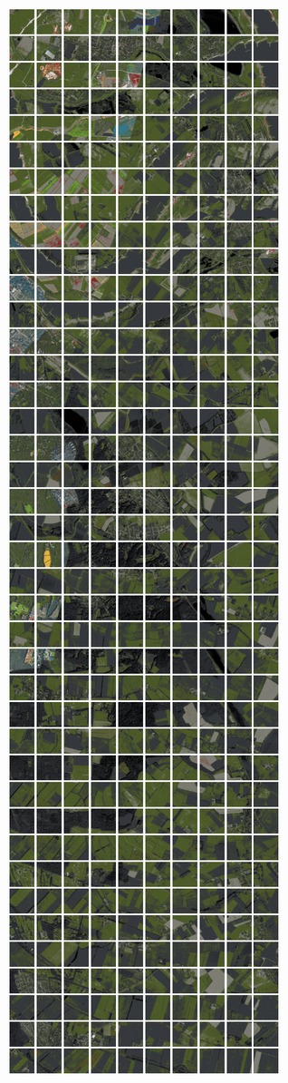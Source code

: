 <html>
<div>
<img src="https://github.com/HakkaTjakka/NL_TILE_MAP/blob/main/18/629/-1037/r.6290.-10370.png" height="44" width="44">
<img src="https://github.com/HakkaTjakka/NL_TILE_MAP/blob/main/18/629/-1037/r.6291.-10370.png" height="44" width="44">
<img src="https://github.com/HakkaTjakka/NL_TILE_MAP/blob/main/18/629/-1037/r.6292.-10370.png" height="44" width="44">
<img src="https://github.com/HakkaTjakka/NL_TILE_MAP/blob/main/18/629/-1037/r.6293.-10370.png" height="44" width="44">
<img src="https://github.com/HakkaTjakka/NL_TILE_MAP/blob/main/18/629/-1037/r.6294.-10370.png" height="44" width="44">
<img src="https://github.com/HakkaTjakka/NL_TILE_MAP/blob/main/18/629/-1037/r.6295.-10370.png" height="44" width="44">
<img src="https://github.com/HakkaTjakka/NL_TILE_MAP/blob/main/18/629/-1037/r.6296.-10370.png" height="44" width="44">
<img src="https://github.com/HakkaTjakka/NL_TILE_MAP/blob/main/18/629/-1037/r.6297.-10370.png" height="44" width="44">
<img src="https://github.com/HakkaTjakka/NL_TILE_MAP/blob/main/18/629/-1037/r.6298.-10370.png" height="44" width="44">
<img src="https://github.com/HakkaTjakka/NL_TILE_MAP/blob/main/18/629/-1037/r.6299.-10370.png" height="44" width="44">
<img src="https://github.com/HakkaTjakka/NL_TILE_MAP/blob/main/18/630/-1037/r.6300.-10370.png" height="44" width="44">
<img src="https://github.com/HakkaTjakka/NL_TILE_MAP/blob/main/18/630/-1037/r.6301.-10370.png" height="44" width="44">
<img src="https://github.com/HakkaTjakka/NL_TILE_MAP/blob/main/18/630/-1037/r.6302.-10370.png" height="44" width="44">
<img src="https://github.com/HakkaTjakka/NL_TILE_MAP/blob/main/18/630/-1037/r.6303.-10370.png" height="44" width="44">
<img src="https://github.com/HakkaTjakka/NL_TILE_MAP/blob/main/18/630/-1037/r.6304.-10370.png" height="44" width="44">
<img src="https://github.com/HakkaTjakka/NL_TILE_MAP/blob/main/18/630/-1037/r.6305.-10370.png" height="44" width="44">
<img src="https://github.com/HakkaTjakka/NL_TILE_MAP/blob/main/18/630/-1037/r.6306.-10370.png" height="44" width="44">
<img src="https://github.com/HakkaTjakka/NL_TILE_MAP/blob/main/18/630/-1037/r.6307.-10370.png" height="44" width="44">
<img src="https://github.com/HakkaTjakka/NL_TILE_MAP/blob/main/18/630/-1037/r.6308.-10370.png" height="44" width="44">
<img src="https://github.com/HakkaTjakka/NL_TILE_MAP/blob/main/18/630/-1037/r.6309.-10370.png" height="44" width="44">
<br>
<img src="https://github.com/HakkaTjakka/NL_TILE_MAP/blob/main/18/629/-1037/r.6290.-10369.png" height="44" width="44">
<img src="https://github.com/HakkaTjakka/NL_TILE_MAP/blob/main/18/629/-1037/r.6291.-10369.png" height="44" width="44">
<img src="https://github.com/HakkaTjakka/NL_TILE_MAP/blob/main/18/629/-1037/r.6292.-10369.png" height="44" width="44">
<img src="https://github.com/HakkaTjakka/NL_TILE_MAP/blob/main/18/629/-1037/r.6293.-10369.png" height="44" width="44">
<img src="https://github.com/HakkaTjakka/NL_TILE_MAP/blob/main/18/629/-1037/r.6294.-10369.png" height="44" width="44">
<img src="https://github.com/HakkaTjakka/NL_TILE_MAP/blob/main/18/629/-1037/r.6295.-10369.png" height="44" width="44">
<img src="https://github.com/HakkaTjakka/NL_TILE_MAP/blob/main/18/629/-1037/r.6296.-10369.png" height="44" width="44">
<img src="https://github.com/HakkaTjakka/NL_TILE_MAP/blob/main/18/629/-1037/r.6297.-10369.png" height="44" width="44">
<img src="https://github.com/HakkaTjakka/NL_TILE_MAP/blob/main/18/629/-1037/r.6298.-10369.png" height="44" width="44">
<img src="https://github.com/HakkaTjakka/NL_TILE_MAP/blob/main/18/629/-1037/r.6299.-10369.png" height="44" width="44">
<img src="https://github.com/HakkaTjakka/NL_TILE_MAP/blob/main/18/630/-1037/r.6300.-10369.png" height="44" width="44">
<img src="https://github.com/HakkaTjakka/NL_TILE_MAP/blob/main/18/630/-1037/r.6301.-10369.png" height="44" width="44">
<img src="https://github.com/HakkaTjakka/NL_TILE_MAP/blob/main/18/630/-1037/r.6302.-10369.png" height="44" width="44">
<img src="https://github.com/HakkaTjakka/NL_TILE_MAP/blob/main/18/630/-1037/r.6303.-10369.png" height="44" width="44">
<img src="https://github.com/HakkaTjakka/NL_TILE_MAP/blob/main/18/630/-1037/r.6304.-10369.png" height="44" width="44">
<img src="https://github.com/HakkaTjakka/NL_TILE_MAP/blob/main/18/630/-1037/r.6305.-10369.png" height="44" width="44">
<img src="https://github.com/HakkaTjakka/NL_TILE_MAP/blob/main/18/630/-1037/r.6306.-10369.png" height="44" width="44">
<img src="https://github.com/HakkaTjakka/NL_TILE_MAP/blob/main/18/630/-1037/r.6307.-10369.png" height="44" width="44">
<img src="https://github.com/HakkaTjakka/NL_TILE_MAP/blob/main/18/630/-1037/r.6308.-10369.png" height="44" width="44">
<img src="https://github.com/HakkaTjakka/NL_TILE_MAP/blob/main/18/630/-1037/r.6309.-10369.png" height="44" width="44">
<br>
<img src="https://github.com/HakkaTjakka/NL_TILE_MAP/blob/main/18/629/-1037/r.6290.-10368.png" height="44" width="44">
<img src="https://github.com/HakkaTjakka/NL_TILE_MAP/blob/main/18/629/-1037/r.6291.-10368.png" height="44" width="44">
<img src="https://github.com/HakkaTjakka/NL_TILE_MAP/blob/main/18/629/-1037/r.6292.-10368.png" height="44" width="44">
<img src="https://github.com/HakkaTjakka/NL_TILE_MAP/blob/main/18/629/-1037/r.6293.-10368.png" height="44" width="44">
<img src="https://github.com/HakkaTjakka/NL_TILE_MAP/blob/main/18/629/-1037/r.6294.-10368.png" height="44" width="44">
<img src="https://github.com/HakkaTjakka/NL_TILE_MAP/blob/main/18/629/-1037/r.6295.-10368.png" height="44" width="44">
<img src="https://github.com/HakkaTjakka/NL_TILE_MAP/blob/main/18/629/-1037/r.6296.-10368.png" height="44" width="44">
<img src="https://github.com/HakkaTjakka/NL_TILE_MAP/blob/main/18/629/-1037/r.6297.-10368.png" height="44" width="44">
<img src="https://github.com/HakkaTjakka/NL_TILE_MAP/blob/main/18/629/-1037/r.6298.-10368.png" height="44" width="44">
<img src="https://github.com/HakkaTjakka/NL_TILE_MAP/blob/main/18/629/-1037/r.6299.-10368.png" height="44" width="44">
<img src="https://github.com/HakkaTjakka/NL_TILE_MAP/blob/main/18/630/-1037/r.6300.-10368.png" height="44" width="44">
<img src="https://github.com/HakkaTjakka/NL_TILE_MAP/blob/main/18/630/-1037/r.6301.-10368.png" height="44" width="44">
<img src="https://github.com/HakkaTjakka/NL_TILE_MAP/blob/main/18/630/-1037/r.6302.-10368.png" height="44" width="44">
<img src="https://github.com/HakkaTjakka/NL_TILE_MAP/blob/main/18/630/-1037/r.6303.-10368.png" height="44" width="44">
<img src="https://github.com/HakkaTjakka/NL_TILE_MAP/blob/main/18/630/-1037/r.6304.-10368.png" height="44" width="44">
<img src="https://github.com/HakkaTjakka/NL_TILE_MAP/blob/main/18/630/-1037/r.6305.-10368.png" height="44" width="44">
<img src="https://github.com/HakkaTjakka/NL_TILE_MAP/blob/main/18/630/-1037/r.6306.-10368.png" height="44" width="44">
<img src="https://github.com/HakkaTjakka/NL_TILE_MAP/blob/main/18/630/-1037/r.6307.-10368.png" height="44" width="44">
<img src="https://github.com/HakkaTjakka/NL_TILE_MAP/blob/main/18/630/-1037/r.6308.-10368.png" height="44" width="44">
<img src="https://github.com/HakkaTjakka/NL_TILE_MAP/blob/main/18/630/-1037/r.6309.-10368.png" height="44" width="44">
<br>
<img src="https://github.com/HakkaTjakka/NL_TILE_MAP/blob/main/18/629/-1037/r.6290.-10367.png" height="44" width="44">
<img src="https://github.com/HakkaTjakka/NL_TILE_MAP/blob/main/18/629/-1037/r.6291.-10367.png" height="44" width="44">
<img src="https://github.com/HakkaTjakka/NL_TILE_MAP/blob/main/18/629/-1037/r.6292.-10367.png" height="44" width="44">
<img src="https://github.com/HakkaTjakka/NL_TILE_MAP/blob/main/18/629/-1037/r.6293.-10367.png" height="44" width="44">
<img src="https://github.com/HakkaTjakka/NL_TILE_MAP/blob/main/18/629/-1037/r.6294.-10367.png" height="44" width="44">
<img src="https://github.com/HakkaTjakka/NL_TILE_MAP/blob/main/18/629/-1037/r.6295.-10367.png" height="44" width="44">
<img src="https://github.com/HakkaTjakka/NL_TILE_MAP/blob/main/18/629/-1037/r.6296.-10367.png" height="44" width="44">
<img src="https://github.com/HakkaTjakka/NL_TILE_MAP/blob/main/18/629/-1037/r.6297.-10367.png" height="44" width="44">
<img src="https://github.com/HakkaTjakka/NL_TILE_MAP/blob/main/18/629/-1037/r.6298.-10367.png" height="44" width="44">
<img src="https://github.com/HakkaTjakka/NL_TILE_MAP/blob/main/18/629/-1037/r.6299.-10367.png" height="44" width="44">
<img src="https://github.com/HakkaTjakka/NL_TILE_MAP/blob/main/18/630/-1037/r.6300.-10367.png" height="44" width="44">
<img src="https://github.com/HakkaTjakka/NL_TILE_MAP/blob/main/18/630/-1037/r.6301.-10367.png" height="44" width="44">
<img src="https://github.com/HakkaTjakka/NL_TILE_MAP/blob/main/18/630/-1037/r.6302.-10367.png" height="44" width="44">
<img src="https://github.com/HakkaTjakka/NL_TILE_MAP/blob/main/18/630/-1037/r.6303.-10367.png" height="44" width="44">
<img src="https://github.com/HakkaTjakka/NL_TILE_MAP/blob/main/18/630/-1037/r.6304.-10367.png" height="44" width="44">
<img src="https://github.com/HakkaTjakka/NL_TILE_MAP/blob/main/18/630/-1037/r.6305.-10367.png" height="44" width="44">
<img src="https://github.com/HakkaTjakka/NL_TILE_MAP/blob/main/18/630/-1037/r.6306.-10367.png" height="44" width="44">
<img src="https://github.com/HakkaTjakka/NL_TILE_MAP/blob/main/18/630/-1037/r.6307.-10367.png" height="44" width="44">
<img src="https://github.com/HakkaTjakka/NL_TILE_MAP/blob/main/18/630/-1037/r.6308.-10367.png" height="44" width="44">
<img src="https://github.com/HakkaTjakka/NL_TILE_MAP/blob/main/18/630/-1037/r.6309.-10367.png" height="44" width="44">
<br>
<img src="https://github.com/HakkaTjakka/NL_TILE_MAP/blob/main/18/629/-1037/r.6290.-10366.png" height="44" width="44">
<img src="https://github.com/HakkaTjakka/NL_TILE_MAP/blob/main/18/629/-1037/r.6291.-10366.png" height="44" width="44">
<img src="https://github.com/HakkaTjakka/NL_TILE_MAP/blob/main/18/629/-1037/r.6292.-10366.png" height="44" width="44">
<img src="https://github.com/HakkaTjakka/NL_TILE_MAP/blob/main/18/629/-1037/r.6293.-10366.png" height="44" width="44">
<img src="https://github.com/HakkaTjakka/NL_TILE_MAP/blob/main/18/629/-1037/r.6294.-10366.png" height="44" width="44">
<img src="https://github.com/HakkaTjakka/NL_TILE_MAP/blob/main/18/629/-1037/r.6295.-10366.png" height="44" width="44">
<img src="https://github.com/HakkaTjakka/NL_TILE_MAP/blob/main/18/629/-1037/r.6296.-10366.png" height="44" width="44">
<img src="https://github.com/HakkaTjakka/NL_TILE_MAP/blob/main/18/629/-1037/r.6297.-10366.png" height="44" width="44">
<img src="https://github.com/HakkaTjakka/NL_TILE_MAP/blob/main/18/629/-1037/r.6298.-10366.png" height="44" width="44">
<img src="https://github.com/HakkaTjakka/NL_TILE_MAP/blob/main/18/629/-1037/r.6299.-10366.png" height="44" width="44">
<img src="https://github.com/HakkaTjakka/NL_TILE_MAP/blob/main/18/630/-1037/r.6300.-10366.png" height="44" width="44">
<img src="https://github.com/HakkaTjakka/NL_TILE_MAP/blob/main/18/630/-1037/r.6301.-10366.png" height="44" width="44">
<img src="https://github.com/HakkaTjakka/NL_TILE_MAP/blob/main/18/630/-1037/r.6302.-10366.png" height="44" width="44">
<img src="https://github.com/HakkaTjakka/NL_TILE_MAP/blob/main/18/630/-1037/r.6303.-10366.png" height="44" width="44">
<img src="https://github.com/HakkaTjakka/NL_TILE_MAP/blob/main/18/630/-1037/r.6304.-10366.png" height="44" width="44">
<img src="https://github.com/HakkaTjakka/NL_TILE_MAP/blob/main/18/630/-1037/r.6305.-10366.png" height="44" width="44">
<img src="https://github.com/HakkaTjakka/NL_TILE_MAP/blob/main/18/630/-1037/r.6306.-10366.png" height="44" width="44">
<img src="https://github.com/HakkaTjakka/NL_TILE_MAP/blob/main/18/630/-1037/r.6307.-10366.png" height="44" width="44">
<img src="https://github.com/HakkaTjakka/NL_TILE_MAP/blob/main/18/630/-1037/r.6308.-10366.png" height="44" width="44">
<img src="https://github.com/HakkaTjakka/NL_TILE_MAP/blob/main/18/630/-1037/r.6309.-10366.png" height="44" width="44">
<br>
<img src="https://github.com/HakkaTjakka/NL_TILE_MAP/blob/main/18/629/-1037/r.6290.-10365.png" height="44" width="44">
<img src="https://github.com/HakkaTjakka/NL_TILE_MAP/blob/main/18/629/-1037/r.6291.-10365.png" height="44" width="44">
<img src="https://github.com/HakkaTjakka/NL_TILE_MAP/blob/main/18/629/-1037/r.6292.-10365.png" height="44" width="44">
<img src="https://github.com/HakkaTjakka/NL_TILE_MAP/blob/main/18/629/-1037/r.6293.-10365.png" height="44" width="44">
<img src="https://github.com/HakkaTjakka/NL_TILE_MAP/blob/main/18/629/-1037/r.6294.-10365.png" height="44" width="44">
<img src="https://github.com/HakkaTjakka/NL_TILE_MAP/blob/main/18/629/-1037/r.6295.-10365.png" height="44" width="44">
<img src="https://github.com/HakkaTjakka/NL_TILE_MAP/blob/main/18/629/-1037/r.6296.-10365.png" height="44" width="44">
<img src="https://github.com/HakkaTjakka/NL_TILE_MAP/blob/main/18/629/-1037/r.6297.-10365.png" height="44" width="44">
<img src="https://github.com/HakkaTjakka/NL_TILE_MAP/blob/main/18/629/-1037/r.6298.-10365.png" height="44" width="44">
<img src="https://github.com/HakkaTjakka/NL_TILE_MAP/blob/main/18/629/-1037/r.6299.-10365.png" height="44" width="44">
<img src="https://github.com/HakkaTjakka/NL_TILE_MAP/blob/main/18/630/-1037/r.6300.-10365.png" height="44" width="44">
<img src="https://github.com/HakkaTjakka/NL_TILE_MAP/blob/main/18/630/-1037/r.6301.-10365.png" height="44" width="44">
<img src="https://github.com/HakkaTjakka/NL_TILE_MAP/blob/main/18/630/-1037/r.6302.-10365.png" height="44" width="44">
<img src="https://github.com/HakkaTjakka/NL_TILE_MAP/blob/main/18/630/-1037/r.6303.-10365.png" height="44" width="44">
<img src="https://github.com/HakkaTjakka/NL_TILE_MAP/blob/main/18/630/-1037/r.6304.-10365.png" height="44" width="44">
<img src="https://github.com/HakkaTjakka/NL_TILE_MAP/blob/main/18/630/-1037/r.6305.-10365.png" height="44" width="44">
<img src="https://github.com/HakkaTjakka/NL_TILE_MAP/blob/main/18/630/-1037/r.6306.-10365.png" height="44" width="44">
<img src="https://github.com/HakkaTjakka/NL_TILE_MAP/blob/main/18/630/-1037/r.6307.-10365.png" height="44" width="44">
<img src="https://github.com/HakkaTjakka/NL_TILE_MAP/blob/main/18/630/-1037/r.6308.-10365.png" height="44" width="44">
<img src="https://github.com/HakkaTjakka/NL_TILE_MAP/blob/main/18/630/-1037/r.6309.-10365.png" height="44" width="44">
<br>
<img src="https://github.com/HakkaTjakka/NL_TILE_MAP/blob/main/18/629/-1037/r.6290.-10364.png" height="44" width="44">
<img src="https://github.com/HakkaTjakka/NL_TILE_MAP/blob/main/18/629/-1037/r.6291.-10364.png" height="44" width="44">
<img src="https://github.com/HakkaTjakka/NL_TILE_MAP/blob/main/18/629/-1037/r.6292.-10364.png" height="44" width="44">
<img src="https://github.com/HakkaTjakka/NL_TILE_MAP/blob/main/18/629/-1037/r.6293.-10364.png" height="44" width="44">
<img src="https://github.com/HakkaTjakka/NL_TILE_MAP/blob/main/18/629/-1037/r.6294.-10364.png" height="44" width="44">
<img src="https://github.com/HakkaTjakka/NL_TILE_MAP/blob/main/18/629/-1037/r.6295.-10364.png" height="44" width="44">
<img src="https://github.com/HakkaTjakka/NL_TILE_MAP/blob/main/18/629/-1037/r.6296.-10364.png" height="44" width="44">
<img src="https://github.com/HakkaTjakka/NL_TILE_MAP/blob/main/18/629/-1037/r.6297.-10364.png" height="44" width="44">
<img src="https://github.com/HakkaTjakka/NL_TILE_MAP/blob/main/18/629/-1037/r.6298.-10364.png" height="44" width="44">
<img src="https://github.com/HakkaTjakka/NL_TILE_MAP/blob/main/18/629/-1037/r.6299.-10364.png" height="44" width="44">
<img src="https://github.com/HakkaTjakka/NL_TILE_MAP/blob/main/18/630/-1037/r.6300.-10364.png" height="44" width="44">
<img src="https://github.com/HakkaTjakka/NL_TILE_MAP/blob/main/18/630/-1037/r.6301.-10364.png" height="44" width="44">
<img src="https://github.com/HakkaTjakka/NL_TILE_MAP/blob/main/18/630/-1037/r.6302.-10364.png" height="44" width="44">
<img src="https://github.com/HakkaTjakka/NL_TILE_MAP/blob/main/18/630/-1037/r.6303.-10364.png" height="44" width="44">
<img src="https://github.com/HakkaTjakka/NL_TILE_MAP/blob/main/18/630/-1037/r.6304.-10364.png" height="44" width="44">
<img src="https://github.com/HakkaTjakka/NL_TILE_MAP/blob/main/18/630/-1037/r.6305.-10364.png" height="44" width="44">
<img src="https://github.com/HakkaTjakka/NL_TILE_MAP/blob/main/18/630/-1037/r.6306.-10364.png" height="44" width="44">
<img src="https://github.com/HakkaTjakka/NL_TILE_MAP/blob/main/18/630/-1037/r.6307.-10364.png" height="44" width="44">
<img src="https://github.com/HakkaTjakka/NL_TILE_MAP/blob/main/18/630/-1037/r.6308.-10364.png" height="44" width="44">
<img src="https://github.com/HakkaTjakka/NL_TILE_MAP/blob/main/18/630/-1037/r.6309.-10364.png" height="44" width="44">
<br>
<img src="https://github.com/HakkaTjakka/NL_TILE_MAP/blob/main/18/629/-1037/r.6290.-10363.png" height="44" width="44">
<img src="https://github.com/HakkaTjakka/NL_TILE_MAP/blob/main/18/629/-1037/r.6291.-10363.png" height="44" width="44">
<img src="https://github.com/HakkaTjakka/NL_TILE_MAP/blob/main/18/629/-1037/r.6292.-10363.png" height="44" width="44">
<img src="https://github.com/HakkaTjakka/NL_TILE_MAP/blob/main/18/629/-1037/r.6293.-10363.png" height="44" width="44">
<img src="https://github.com/HakkaTjakka/NL_TILE_MAP/blob/main/18/629/-1037/r.6294.-10363.png" height="44" width="44">
<img src="https://github.com/HakkaTjakka/NL_TILE_MAP/blob/main/18/629/-1037/r.6295.-10363.png" height="44" width="44">
<img src="https://github.com/HakkaTjakka/NL_TILE_MAP/blob/main/18/629/-1037/r.6296.-10363.png" height="44" width="44">
<img src="https://github.com/HakkaTjakka/NL_TILE_MAP/blob/main/18/629/-1037/r.6297.-10363.png" height="44" width="44">
<img src="https://github.com/HakkaTjakka/NL_TILE_MAP/blob/main/18/629/-1037/r.6298.-10363.png" height="44" width="44">
<img src="https://github.com/HakkaTjakka/NL_TILE_MAP/blob/main/18/629/-1037/r.6299.-10363.png" height="44" width="44">
<img src="https://github.com/HakkaTjakka/NL_TILE_MAP/blob/main/18/630/-1037/r.6300.-10363.png" height="44" width="44">
<img src="https://github.com/HakkaTjakka/NL_TILE_MAP/blob/main/18/630/-1037/r.6301.-10363.png" height="44" width="44">
<img src="https://github.com/HakkaTjakka/NL_TILE_MAP/blob/main/18/630/-1037/r.6302.-10363.png" height="44" width="44">
<img src="https://github.com/HakkaTjakka/NL_TILE_MAP/blob/main/18/630/-1037/r.6303.-10363.png" height="44" width="44">
<img src="https://github.com/HakkaTjakka/NL_TILE_MAP/blob/main/18/630/-1037/r.6304.-10363.png" height="44" width="44">
<img src="https://github.com/HakkaTjakka/NL_TILE_MAP/blob/main/18/630/-1037/r.6305.-10363.png" height="44" width="44">
<img src="https://github.com/HakkaTjakka/NL_TILE_MAP/blob/main/18/630/-1037/r.6306.-10363.png" height="44" width="44">
<img src="https://github.com/HakkaTjakka/NL_TILE_MAP/blob/main/18/630/-1037/r.6307.-10363.png" height="44" width="44">
<img src="https://github.com/HakkaTjakka/NL_TILE_MAP/blob/main/18/630/-1037/r.6308.-10363.png" height="44" width="44">
<img src="https://github.com/HakkaTjakka/NL_TILE_MAP/blob/main/18/630/-1037/r.6309.-10363.png" height="44" width="44">
<br>
<img src="https://github.com/HakkaTjakka/NL_TILE_MAP/blob/main/18/629/-1037/r.6290.-10362.png" height="44" width="44">
<img src="https://github.com/HakkaTjakka/NL_TILE_MAP/blob/main/18/629/-1037/r.6291.-10362.png" height="44" width="44">
<img src="https://github.com/HakkaTjakka/NL_TILE_MAP/blob/main/18/629/-1037/r.6292.-10362.png" height="44" width="44">
<img src="https://github.com/HakkaTjakka/NL_TILE_MAP/blob/main/18/629/-1037/r.6293.-10362.png" height="44" width="44">
<img src="https://github.com/HakkaTjakka/NL_TILE_MAP/blob/main/18/629/-1037/r.6294.-10362.png" height="44" width="44">
<img src="https://github.com/HakkaTjakka/NL_TILE_MAP/blob/main/18/629/-1037/r.6295.-10362.png" height="44" width="44">
<img src="https://github.com/HakkaTjakka/NL_TILE_MAP/blob/main/18/629/-1037/r.6296.-10362.png" height="44" width="44">
<img src="https://github.com/HakkaTjakka/NL_TILE_MAP/blob/main/18/629/-1037/r.6297.-10362.png" height="44" width="44">
<img src="https://github.com/HakkaTjakka/NL_TILE_MAP/blob/main/18/629/-1037/r.6298.-10362.png" height="44" width="44">
<img src="https://github.com/HakkaTjakka/NL_TILE_MAP/blob/main/18/629/-1037/r.6299.-10362.png" height="44" width="44">
<img src="https://github.com/HakkaTjakka/NL_TILE_MAP/blob/main/18/630/-1037/r.6300.-10362.png" height="44" width="44">
<img src="https://github.com/HakkaTjakka/NL_TILE_MAP/blob/main/18/630/-1037/r.6301.-10362.png" height="44" width="44">
<img src="https://github.com/HakkaTjakka/NL_TILE_MAP/blob/main/18/630/-1037/r.6302.-10362.png" height="44" width="44">
<img src="https://github.com/HakkaTjakka/NL_TILE_MAP/blob/main/18/630/-1037/r.6303.-10362.png" height="44" width="44">
<img src="https://github.com/HakkaTjakka/NL_TILE_MAP/blob/main/18/630/-1037/r.6304.-10362.png" height="44" width="44">
<img src="https://github.com/HakkaTjakka/NL_TILE_MAP/blob/main/18/630/-1037/r.6305.-10362.png" height="44" width="44">
<img src="https://github.com/HakkaTjakka/NL_TILE_MAP/blob/main/18/630/-1037/r.6306.-10362.png" height="44" width="44">
<img src="https://github.com/HakkaTjakka/NL_TILE_MAP/blob/main/18/630/-1037/r.6307.-10362.png" height="44" width="44">
<img src="https://github.com/HakkaTjakka/NL_TILE_MAP/blob/main/18/630/-1037/r.6308.-10362.png" height="44" width="44">
<img src="https://github.com/HakkaTjakka/NL_TILE_MAP/blob/main/18/630/-1037/r.6309.-10362.png" height="44" width="44">
<br>
<img src="https://github.com/HakkaTjakka/NL_TILE_MAP/blob/main/18/629/-1037/r.6290.-10361.png" height="44" width="44">
<img src="https://github.com/HakkaTjakka/NL_TILE_MAP/blob/main/18/629/-1037/r.6291.-10361.png" height="44" width="44">
<img src="https://github.com/HakkaTjakka/NL_TILE_MAP/blob/main/18/629/-1037/r.6292.-10361.png" height="44" width="44">
<img src="https://github.com/HakkaTjakka/NL_TILE_MAP/blob/main/18/629/-1037/r.6293.-10361.png" height="44" width="44">
<img src="https://github.com/HakkaTjakka/NL_TILE_MAP/blob/main/18/629/-1037/r.6294.-10361.png" height="44" width="44">
<img src="https://github.com/HakkaTjakka/NL_TILE_MAP/blob/main/18/629/-1037/r.6295.-10361.png" height="44" width="44">
<img src="https://github.com/HakkaTjakka/NL_TILE_MAP/blob/main/18/629/-1037/r.6296.-10361.png" height="44" width="44">
<img src="https://github.com/HakkaTjakka/NL_TILE_MAP/blob/main/18/629/-1037/r.6297.-10361.png" height="44" width="44">
<img src="https://github.com/HakkaTjakka/NL_TILE_MAP/blob/main/18/629/-1037/r.6298.-10361.png" height="44" width="44">
<img src="https://github.com/HakkaTjakka/NL_TILE_MAP/blob/main/18/629/-1037/r.6299.-10361.png" height="44" width="44">
<img src="https://github.com/HakkaTjakka/NL_TILE_MAP/blob/main/18/630/-1037/r.6300.-10361.png" height="44" width="44">
<img src="https://github.com/HakkaTjakka/NL_TILE_MAP/blob/main/18/630/-1037/r.6301.-10361.png" height="44" width="44">
<img src="https://github.com/HakkaTjakka/NL_TILE_MAP/blob/main/18/630/-1037/r.6302.-10361.png" height="44" width="44">
<img src="https://github.com/HakkaTjakka/NL_TILE_MAP/blob/main/18/630/-1037/r.6303.-10361.png" height="44" width="44">
<img src="https://github.com/HakkaTjakka/NL_TILE_MAP/blob/main/18/630/-1037/r.6304.-10361.png" height="44" width="44">
<img src="https://github.com/HakkaTjakka/NL_TILE_MAP/blob/main/18/630/-1037/r.6305.-10361.png" height="44" width="44">
<img src="https://github.com/HakkaTjakka/NL_TILE_MAP/blob/main/18/630/-1037/r.6306.-10361.png" height="44" width="44">
<img src="https://github.com/HakkaTjakka/NL_TILE_MAP/blob/main/18/630/-1037/r.6307.-10361.png" height="44" width="44">
<img src="https://github.com/HakkaTjakka/NL_TILE_MAP/blob/main/18/630/-1037/r.6308.-10361.png" height="44" width="44">
<img src="https://github.com/HakkaTjakka/NL_TILE_MAP/blob/main/18/630/-1037/r.6309.-10361.png" height="44" width="44">
<br>
<img src="https://github.com/HakkaTjakka/NL_TILE_MAP/blob/main/18/629/-1036/r.6290.-10360.png" height="44" width="44">
<img src="https://github.com/HakkaTjakka/NL_TILE_MAP/blob/main/18/629/-1036/r.6291.-10360.png" height="44" width="44">
<img src="https://github.com/HakkaTjakka/NL_TILE_MAP/blob/main/18/629/-1036/r.6292.-10360.png" height="44" width="44">
<img src="https://github.com/HakkaTjakka/NL_TILE_MAP/blob/main/18/629/-1036/r.6293.-10360.png" height="44" width="44">
<img src="https://github.com/HakkaTjakka/NL_TILE_MAP/blob/main/18/629/-1036/r.6294.-10360.png" height="44" width="44">
<img src="https://github.com/HakkaTjakka/NL_TILE_MAP/blob/main/18/629/-1036/r.6295.-10360.png" height="44" width="44">
<img src="https://github.com/HakkaTjakka/NL_TILE_MAP/blob/main/18/629/-1036/r.6296.-10360.png" height="44" width="44">
<img src="https://github.com/HakkaTjakka/NL_TILE_MAP/blob/main/18/629/-1036/r.6297.-10360.png" height="44" width="44">
<img src="https://github.com/HakkaTjakka/NL_TILE_MAP/blob/main/18/629/-1036/r.6298.-10360.png" height="44" width="44">
<img src="https://github.com/HakkaTjakka/NL_TILE_MAP/blob/main/18/629/-1036/r.6299.-10360.png" height="44" width="44">
<img src="https://github.com/HakkaTjakka/NL_TILE_MAP/blob/main/18/630/-1036/r.6300.-10360.png" height="44" width="44">
<img src="https://github.com/HakkaTjakka/NL_TILE_MAP/blob/main/18/630/-1036/r.6301.-10360.png" height="44" width="44">
<img src="https://github.com/HakkaTjakka/NL_TILE_MAP/blob/main/18/630/-1036/r.6302.-10360.png" height="44" width="44">
<img src="https://github.com/HakkaTjakka/NL_TILE_MAP/blob/main/18/630/-1036/r.6303.-10360.png" height="44" width="44">
<img src="https://github.com/HakkaTjakka/NL_TILE_MAP/blob/main/18/630/-1036/r.6304.-10360.png" height="44" width="44">
<img src="https://github.com/HakkaTjakka/NL_TILE_MAP/blob/main/18/630/-1036/r.6305.-10360.png" height="44" width="44">
<img src="https://github.com/HakkaTjakka/NL_TILE_MAP/blob/main/18/630/-1036/r.6306.-10360.png" height="44" width="44">
<img src="https://github.com/HakkaTjakka/NL_TILE_MAP/blob/main/18/630/-1036/r.6307.-10360.png" height="44" width="44">
<img src="https://github.com/HakkaTjakka/NL_TILE_MAP/blob/main/18/630/-1036/r.6308.-10360.png" height="44" width="44">
<img src="https://github.com/HakkaTjakka/NL_TILE_MAP/blob/main/18/630/-1036/r.6309.-10360.png" height="44" width="44">
<br>
<img src="https://github.com/HakkaTjakka/NL_TILE_MAP/blob/main/18/629/-1036/r.6290.-10359.png" height="44" width="44">
<img src="https://github.com/HakkaTjakka/NL_TILE_MAP/blob/main/18/629/-1036/r.6291.-10359.png" height="44" width="44">
<img src="https://github.com/HakkaTjakka/NL_TILE_MAP/blob/main/18/629/-1036/r.6292.-10359.png" height="44" width="44">
<img src="https://github.com/HakkaTjakka/NL_TILE_MAP/blob/main/18/629/-1036/r.6293.-10359.png" height="44" width="44">
<img src="https://github.com/HakkaTjakka/NL_TILE_MAP/blob/main/18/629/-1036/r.6294.-10359.png" height="44" width="44">
<img src="https://github.com/HakkaTjakka/NL_TILE_MAP/blob/main/18/629/-1036/r.6295.-10359.png" height="44" width="44">
<img src="https://github.com/HakkaTjakka/NL_TILE_MAP/blob/main/18/629/-1036/r.6296.-10359.png" height="44" width="44">
<img src="https://github.com/HakkaTjakka/NL_TILE_MAP/blob/main/18/629/-1036/r.6297.-10359.png" height="44" width="44">
<img src="https://github.com/HakkaTjakka/NL_TILE_MAP/blob/main/18/629/-1036/r.6298.-10359.png" height="44" width="44">
<img src="https://github.com/HakkaTjakka/NL_TILE_MAP/blob/main/18/629/-1036/r.6299.-10359.png" height="44" width="44">
<img src="https://github.com/HakkaTjakka/NL_TILE_MAP/blob/main/18/630/-1036/r.6300.-10359.png" height="44" width="44">
<img src="https://github.com/HakkaTjakka/NL_TILE_MAP/blob/main/18/630/-1036/r.6301.-10359.png" height="44" width="44">
<img src="https://github.com/HakkaTjakka/NL_TILE_MAP/blob/main/18/630/-1036/r.6302.-10359.png" height="44" width="44">
<img src="https://github.com/HakkaTjakka/NL_TILE_MAP/blob/main/18/630/-1036/r.6303.-10359.png" height="44" width="44">
<img src="https://github.com/HakkaTjakka/NL_TILE_MAP/blob/main/18/630/-1036/r.6304.-10359.png" height="44" width="44">
<img src="https://github.com/HakkaTjakka/NL_TILE_MAP/blob/main/18/630/-1036/r.6305.-10359.png" height="44" width="44">
<img src="https://github.com/HakkaTjakka/NL_TILE_MAP/blob/main/18/630/-1036/r.6306.-10359.png" height="44" width="44">
<img src="https://github.com/HakkaTjakka/NL_TILE_MAP/blob/main/18/630/-1036/r.6307.-10359.png" height="44" width="44">
<img src="https://github.com/HakkaTjakka/NL_TILE_MAP/blob/main/18/630/-1036/r.6308.-10359.png" height="44" width="44">
<img src="https://github.com/HakkaTjakka/NL_TILE_MAP/blob/main/18/630/-1036/r.6309.-10359.png" height="44" width="44">
<br>
<img src="https://github.com/HakkaTjakka/NL_TILE_MAP/blob/main/18/629/-1036/r.6290.-10358.png" height="44" width="44">
<img src="https://github.com/HakkaTjakka/NL_TILE_MAP/blob/main/18/629/-1036/r.6291.-10358.png" height="44" width="44">
<img src="https://github.com/HakkaTjakka/NL_TILE_MAP/blob/main/18/629/-1036/r.6292.-10358.png" height="44" width="44">
<img src="https://github.com/HakkaTjakka/NL_TILE_MAP/blob/main/18/629/-1036/r.6293.-10358.png" height="44" width="44">
<img src="https://github.com/HakkaTjakka/NL_TILE_MAP/blob/main/18/629/-1036/r.6294.-10358.png" height="44" width="44">
<img src="https://github.com/HakkaTjakka/NL_TILE_MAP/blob/main/18/629/-1036/r.6295.-10358.png" height="44" width="44">
<img src="https://github.com/HakkaTjakka/NL_TILE_MAP/blob/main/18/629/-1036/r.6296.-10358.png" height="44" width="44">
<img src="https://github.com/HakkaTjakka/NL_TILE_MAP/blob/main/18/629/-1036/r.6297.-10358.png" height="44" width="44">
<img src="https://github.com/HakkaTjakka/NL_TILE_MAP/blob/main/18/629/-1036/r.6298.-10358.png" height="44" width="44">
<img src="https://github.com/HakkaTjakka/NL_TILE_MAP/blob/main/18/629/-1036/r.6299.-10358.png" height="44" width="44">
<img src="https://github.com/HakkaTjakka/NL_TILE_MAP/blob/main/18/630/-1036/r.6300.-10358.png" height="44" width="44">
<img src="https://github.com/HakkaTjakka/NL_TILE_MAP/blob/main/18/630/-1036/r.6301.-10358.png" height="44" width="44">
<img src="https://github.com/HakkaTjakka/NL_TILE_MAP/blob/main/18/630/-1036/r.6302.-10358.png" height="44" width="44">
<img src="https://github.com/HakkaTjakka/NL_TILE_MAP/blob/main/18/630/-1036/r.6303.-10358.png" height="44" width="44">
<img src="https://github.com/HakkaTjakka/NL_TILE_MAP/blob/main/18/630/-1036/r.6304.-10358.png" height="44" width="44">
<img src="https://github.com/HakkaTjakka/NL_TILE_MAP/blob/main/18/630/-1036/r.6305.-10358.png" height="44" width="44">
<img src="https://github.com/HakkaTjakka/NL_TILE_MAP/blob/main/18/630/-1036/r.6306.-10358.png" height="44" width="44">
<img src="https://github.com/HakkaTjakka/NL_TILE_MAP/blob/main/18/630/-1036/r.6307.-10358.png" height="44" width="44">
<img src="https://github.com/HakkaTjakka/NL_TILE_MAP/blob/main/18/630/-1036/r.6308.-10358.png" height="44" width="44">
<img src="https://github.com/HakkaTjakka/NL_TILE_MAP/blob/main/18/630/-1036/r.6309.-10358.png" height="44" width="44">
<br>
<img src="https://github.com/HakkaTjakka/NL_TILE_MAP/blob/main/18/629/-1036/r.6290.-10357.png" height="44" width="44">
<img src="https://github.com/HakkaTjakka/NL_TILE_MAP/blob/main/18/629/-1036/r.6291.-10357.png" height="44" width="44">
<img src="https://github.com/HakkaTjakka/NL_TILE_MAP/blob/main/18/629/-1036/r.6292.-10357.png" height="44" width="44">
<img src="https://github.com/HakkaTjakka/NL_TILE_MAP/blob/main/18/629/-1036/r.6293.-10357.png" height="44" width="44">
<img src="https://github.com/HakkaTjakka/NL_TILE_MAP/blob/main/18/629/-1036/r.6294.-10357.png" height="44" width="44">
<img src="https://github.com/HakkaTjakka/NL_TILE_MAP/blob/main/18/629/-1036/r.6295.-10357.png" height="44" width="44">
<img src="https://github.com/HakkaTjakka/NL_TILE_MAP/blob/main/18/629/-1036/r.6296.-10357.png" height="44" width="44">
<img src="https://github.com/HakkaTjakka/NL_TILE_MAP/blob/main/18/629/-1036/r.6297.-10357.png" height="44" width="44">
<img src="https://github.com/HakkaTjakka/NL_TILE_MAP/blob/main/18/629/-1036/r.6298.-10357.png" height="44" width="44">
<img src="https://github.com/HakkaTjakka/NL_TILE_MAP/blob/main/18/629/-1036/r.6299.-10357.png" height="44" width="44">
<img src="https://github.com/HakkaTjakka/NL_TILE_MAP/blob/main/18/630/-1036/r.6300.-10357.png" height="44" width="44">
<img src="https://github.com/HakkaTjakka/NL_TILE_MAP/blob/main/18/630/-1036/r.6301.-10357.png" height="44" width="44">
<img src="https://github.com/HakkaTjakka/NL_TILE_MAP/blob/main/18/630/-1036/r.6302.-10357.png" height="44" width="44">
<img src="https://github.com/HakkaTjakka/NL_TILE_MAP/blob/main/18/630/-1036/r.6303.-10357.png" height="44" width="44">
<img src="https://github.com/HakkaTjakka/NL_TILE_MAP/blob/main/18/630/-1036/r.6304.-10357.png" height="44" width="44">
<img src="https://github.com/HakkaTjakka/NL_TILE_MAP/blob/main/18/630/-1036/r.6305.-10357.png" height="44" width="44">
<img src="https://github.com/HakkaTjakka/NL_TILE_MAP/blob/main/18/630/-1036/r.6306.-10357.png" height="44" width="44">
<img src="https://github.com/HakkaTjakka/NL_TILE_MAP/blob/main/18/630/-1036/r.6307.-10357.png" height="44" width="44">
<img src="https://github.com/HakkaTjakka/NL_TILE_MAP/blob/main/18/630/-1036/r.6308.-10357.png" height="44" width="44">
<img src="https://github.com/HakkaTjakka/NL_TILE_MAP/blob/main/18/630/-1036/r.6309.-10357.png" height="44" width="44">
<br>
<img src="https://github.com/HakkaTjakka/NL_TILE_MAP/blob/main/18/629/-1036/r.6290.-10356.png" height="44" width="44">
<img src="https://github.com/HakkaTjakka/NL_TILE_MAP/blob/main/18/629/-1036/r.6291.-10356.png" height="44" width="44">
<img src="https://github.com/HakkaTjakka/NL_TILE_MAP/blob/main/18/629/-1036/r.6292.-10356.png" height="44" width="44">
<img src="https://github.com/HakkaTjakka/NL_TILE_MAP/blob/main/18/629/-1036/r.6293.-10356.png" height="44" width="44">
<img src="https://github.com/HakkaTjakka/NL_TILE_MAP/blob/main/18/629/-1036/r.6294.-10356.png" height="44" width="44">
<img src="https://github.com/HakkaTjakka/NL_TILE_MAP/blob/main/18/629/-1036/r.6295.-10356.png" height="44" width="44">
<img src="https://github.com/HakkaTjakka/NL_TILE_MAP/blob/main/18/629/-1036/r.6296.-10356.png" height="44" width="44">
<img src="https://github.com/HakkaTjakka/NL_TILE_MAP/blob/main/18/629/-1036/r.6297.-10356.png" height="44" width="44">
<img src="https://github.com/HakkaTjakka/NL_TILE_MAP/blob/main/18/629/-1036/r.6298.-10356.png" height="44" width="44">
<img src="https://github.com/HakkaTjakka/NL_TILE_MAP/blob/main/18/629/-1036/r.6299.-10356.png" height="44" width="44">
<img src="https://github.com/HakkaTjakka/NL_TILE_MAP/blob/main/18/630/-1036/r.6300.-10356.png" height="44" width="44">
<img src="https://github.com/HakkaTjakka/NL_TILE_MAP/blob/main/18/630/-1036/r.6301.-10356.png" height="44" width="44">
<img src="https://github.com/HakkaTjakka/NL_TILE_MAP/blob/main/18/630/-1036/r.6302.-10356.png" height="44" width="44">
<img src="https://github.com/HakkaTjakka/NL_TILE_MAP/blob/main/18/630/-1036/r.6303.-10356.png" height="44" width="44">
<img src="https://github.com/HakkaTjakka/NL_TILE_MAP/blob/main/18/630/-1036/r.6304.-10356.png" height="44" width="44">
<img src="https://github.com/HakkaTjakka/NL_TILE_MAP/blob/main/18/630/-1036/r.6305.-10356.png" height="44" width="44">
<img src="https://github.com/HakkaTjakka/NL_TILE_MAP/blob/main/18/630/-1036/r.6306.-10356.png" height="44" width="44">
<img src="https://github.com/HakkaTjakka/NL_TILE_MAP/blob/main/18/630/-1036/r.6307.-10356.png" height="44" width="44">
<img src="https://github.com/HakkaTjakka/NL_TILE_MAP/blob/main/18/630/-1036/r.6308.-10356.png" height="44" width="44">
<img src="https://github.com/HakkaTjakka/NL_TILE_MAP/blob/main/18/630/-1036/r.6309.-10356.png" height="44" width="44">
<br>
<img src="https://github.com/HakkaTjakka/NL_TILE_MAP/blob/main/18/629/-1036/r.6290.-10355.png" height="44" width="44">
<img src="https://github.com/HakkaTjakka/NL_TILE_MAP/blob/main/18/629/-1036/r.6291.-10355.png" height="44" width="44">
<img src="https://github.com/HakkaTjakka/NL_TILE_MAP/blob/main/18/629/-1036/r.6292.-10355.png" height="44" width="44">
<img src="https://github.com/HakkaTjakka/NL_TILE_MAP/blob/main/18/629/-1036/r.6293.-10355.png" height="44" width="44">
<img src="https://github.com/HakkaTjakka/NL_TILE_MAP/blob/main/18/629/-1036/r.6294.-10355.png" height="44" width="44">
<img src="https://github.com/HakkaTjakka/NL_TILE_MAP/blob/main/18/629/-1036/r.6295.-10355.png" height="44" width="44">
<img src="https://github.com/HakkaTjakka/NL_TILE_MAP/blob/main/18/629/-1036/r.6296.-10355.png" height="44" width="44">
<img src="https://github.com/HakkaTjakka/NL_TILE_MAP/blob/main/18/629/-1036/r.6297.-10355.png" height="44" width="44">
<img src="https://github.com/HakkaTjakka/NL_TILE_MAP/blob/main/18/629/-1036/r.6298.-10355.png" height="44" width="44">
<img src="https://github.com/HakkaTjakka/NL_TILE_MAP/blob/main/18/629/-1036/r.6299.-10355.png" height="44" width="44">
<img src="https://github.com/HakkaTjakka/NL_TILE_MAP/blob/main/18/630/-1036/r.6300.-10355.png" height="44" width="44">
<img src="https://github.com/HakkaTjakka/NL_TILE_MAP/blob/main/18/630/-1036/r.6301.-10355.png" height="44" width="44">
<img src="https://github.com/HakkaTjakka/NL_TILE_MAP/blob/main/18/630/-1036/r.6302.-10355.png" height="44" width="44">
<img src="https://github.com/HakkaTjakka/NL_TILE_MAP/blob/main/18/630/-1036/r.6303.-10355.png" height="44" width="44">
<img src="https://github.com/HakkaTjakka/NL_TILE_MAP/blob/main/18/630/-1036/r.6304.-10355.png" height="44" width="44">
<img src="https://github.com/HakkaTjakka/NL_TILE_MAP/blob/main/18/630/-1036/r.6305.-10355.png" height="44" width="44">
<img src="https://github.com/HakkaTjakka/NL_TILE_MAP/blob/main/18/630/-1036/r.6306.-10355.png" height="44" width="44">
<img src="https://github.com/HakkaTjakka/NL_TILE_MAP/blob/main/18/630/-1036/r.6307.-10355.png" height="44" width="44">
<img src="https://github.com/HakkaTjakka/NL_TILE_MAP/blob/main/18/630/-1036/r.6308.-10355.png" height="44" width="44">
<img src="https://github.com/HakkaTjakka/NL_TILE_MAP/blob/main/18/630/-1036/r.6309.-10355.png" height="44" width="44">
<br>
<img src="https://github.com/HakkaTjakka/NL_TILE_MAP/blob/main/18/629/-1036/r.6290.-10354.png" height="44" width="44">
<img src="https://github.com/HakkaTjakka/NL_TILE_MAP/blob/main/18/629/-1036/r.6291.-10354.png" height="44" width="44">
<img src="https://github.com/HakkaTjakka/NL_TILE_MAP/blob/main/18/629/-1036/r.6292.-10354.png" height="44" width="44">
<img src="https://github.com/HakkaTjakka/NL_TILE_MAP/blob/main/18/629/-1036/r.6293.-10354.png" height="44" width="44">
<img src="https://github.com/HakkaTjakka/NL_TILE_MAP/blob/main/18/629/-1036/r.6294.-10354.png" height="44" width="44">
<img src="https://github.com/HakkaTjakka/NL_TILE_MAP/blob/main/18/629/-1036/r.6295.-10354.png" height="44" width="44">
<img src="https://github.com/HakkaTjakka/NL_TILE_MAP/blob/main/18/629/-1036/r.6296.-10354.png" height="44" width="44">
<img src="https://github.com/HakkaTjakka/NL_TILE_MAP/blob/main/18/629/-1036/r.6297.-10354.png" height="44" width="44">
<img src="https://github.com/HakkaTjakka/NL_TILE_MAP/blob/main/18/629/-1036/r.6298.-10354.png" height="44" width="44">
<img src="https://github.com/HakkaTjakka/NL_TILE_MAP/blob/main/18/629/-1036/r.6299.-10354.png" height="44" width="44">
<img src="https://github.com/HakkaTjakka/NL_TILE_MAP/blob/main/18/630/-1036/r.6300.-10354.png" height="44" width="44">
<img src="https://github.com/HakkaTjakka/NL_TILE_MAP/blob/main/18/630/-1036/r.6301.-10354.png" height="44" width="44">
<img src="https://github.com/HakkaTjakka/NL_TILE_MAP/blob/main/18/630/-1036/r.6302.-10354.png" height="44" width="44">
<img src="https://github.com/HakkaTjakka/NL_TILE_MAP/blob/main/18/630/-1036/r.6303.-10354.png" height="44" width="44">
<img src="https://github.com/HakkaTjakka/NL_TILE_MAP/blob/main/18/630/-1036/r.6304.-10354.png" height="44" width="44">
<img src="https://github.com/HakkaTjakka/NL_TILE_MAP/blob/main/18/630/-1036/r.6305.-10354.png" height="44" width="44">
<img src="https://github.com/HakkaTjakka/NL_TILE_MAP/blob/main/18/630/-1036/r.6306.-10354.png" height="44" width="44">
<img src="https://github.com/HakkaTjakka/NL_TILE_MAP/blob/main/18/630/-1036/r.6307.-10354.png" height="44" width="44">
<img src="https://github.com/HakkaTjakka/NL_TILE_MAP/blob/main/18/630/-1036/r.6308.-10354.png" height="44" width="44">
<img src="https://github.com/HakkaTjakka/NL_TILE_MAP/blob/main/18/630/-1036/r.6309.-10354.png" height="44" width="44">
<br>
<img src="https://github.com/HakkaTjakka/NL_TILE_MAP/blob/main/18/629/-1036/r.6290.-10353.png" height="44" width="44">
<img src="https://github.com/HakkaTjakka/NL_TILE_MAP/blob/main/18/629/-1036/r.6291.-10353.png" height="44" width="44">
<img src="https://github.com/HakkaTjakka/NL_TILE_MAP/blob/main/18/629/-1036/r.6292.-10353.png" height="44" width="44">
<img src="https://github.com/HakkaTjakka/NL_TILE_MAP/blob/main/18/629/-1036/r.6293.-10353.png" height="44" width="44">
<img src="https://github.com/HakkaTjakka/NL_TILE_MAP/blob/main/18/629/-1036/r.6294.-10353.png" height="44" width="44">
<img src="https://github.com/HakkaTjakka/NL_TILE_MAP/blob/main/18/629/-1036/r.6295.-10353.png" height="44" width="44">
<img src="https://github.com/HakkaTjakka/NL_TILE_MAP/blob/main/18/629/-1036/r.6296.-10353.png" height="44" width="44">
<img src="https://github.com/HakkaTjakka/NL_TILE_MAP/blob/main/18/629/-1036/r.6297.-10353.png" height="44" width="44">
<img src="https://github.com/HakkaTjakka/NL_TILE_MAP/blob/main/18/629/-1036/r.6298.-10353.png" height="44" width="44">
<img src="https://github.com/HakkaTjakka/NL_TILE_MAP/blob/main/18/629/-1036/r.6299.-10353.png" height="44" width="44">
<img src="https://github.com/HakkaTjakka/NL_TILE_MAP/blob/main/18/630/-1036/r.6300.-10353.png" height="44" width="44">
<img src="https://github.com/HakkaTjakka/NL_TILE_MAP/blob/main/18/630/-1036/r.6301.-10353.png" height="44" width="44">
<img src="https://github.com/HakkaTjakka/NL_TILE_MAP/blob/main/18/630/-1036/r.6302.-10353.png" height="44" width="44">
<img src="https://github.com/HakkaTjakka/NL_TILE_MAP/blob/main/18/630/-1036/r.6303.-10353.png" height="44" width="44">
<img src="https://github.com/HakkaTjakka/NL_TILE_MAP/blob/main/18/630/-1036/r.6304.-10353.png" height="44" width="44">
<img src="https://github.com/HakkaTjakka/NL_TILE_MAP/blob/main/18/630/-1036/r.6305.-10353.png" height="44" width="44">
<img src="https://github.com/HakkaTjakka/NL_TILE_MAP/blob/main/18/630/-1036/r.6306.-10353.png" height="44" width="44">
<img src="https://github.com/HakkaTjakka/NL_TILE_MAP/blob/main/18/630/-1036/r.6307.-10353.png" height="44" width="44">
<img src="https://github.com/HakkaTjakka/NL_TILE_MAP/blob/main/18/630/-1036/r.6308.-10353.png" height="44" width="44">
<img src="https://github.com/HakkaTjakka/NL_TILE_MAP/blob/main/18/630/-1036/r.6309.-10353.png" height="44" width="44">
<br>
<img src="https://github.com/HakkaTjakka/NL_TILE_MAP/blob/main/18/629/-1036/r.6290.-10352.png" height="44" width="44">
<img src="https://github.com/HakkaTjakka/NL_TILE_MAP/blob/main/18/629/-1036/r.6291.-10352.png" height="44" width="44">
<img src="https://github.com/HakkaTjakka/NL_TILE_MAP/blob/main/18/629/-1036/r.6292.-10352.png" height="44" width="44">
<img src="https://github.com/HakkaTjakka/NL_TILE_MAP/blob/main/18/629/-1036/r.6293.-10352.png" height="44" width="44">
<img src="https://github.com/HakkaTjakka/NL_TILE_MAP/blob/main/18/629/-1036/r.6294.-10352.png" height="44" width="44">
<img src="https://github.com/HakkaTjakka/NL_TILE_MAP/blob/main/18/629/-1036/r.6295.-10352.png" height="44" width="44">
<img src="https://github.com/HakkaTjakka/NL_TILE_MAP/blob/main/18/629/-1036/r.6296.-10352.png" height="44" width="44">
<img src="https://github.com/HakkaTjakka/NL_TILE_MAP/blob/main/18/629/-1036/r.6297.-10352.png" height="44" width="44">
<img src="https://github.com/HakkaTjakka/NL_TILE_MAP/blob/main/18/629/-1036/r.6298.-10352.png" height="44" width="44">
<img src="https://github.com/HakkaTjakka/NL_TILE_MAP/blob/main/18/629/-1036/r.6299.-10352.png" height="44" width="44">
<img src="https://github.com/HakkaTjakka/NL_TILE_MAP/blob/main/18/630/-1036/r.6300.-10352.png" height="44" width="44">
<img src="https://github.com/HakkaTjakka/NL_TILE_MAP/blob/main/18/630/-1036/r.6301.-10352.png" height="44" width="44">
<img src="https://github.com/HakkaTjakka/NL_TILE_MAP/blob/main/18/630/-1036/r.6302.-10352.png" height="44" width="44">
<img src="https://github.com/HakkaTjakka/NL_TILE_MAP/blob/main/18/630/-1036/r.6303.-10352.png" height="44" width="44">
<img src="https://github.com/HakkaTjakka/NL_TILE_MAP/blob/main/18/630/-1036/r.6304.-10352.png" height="44" width="44">
<img src="https://github.com/HakkaTjakka/NL_TILE_MAP/blob/main/18/630/-1036/r.6305.-10352.png" height="44" width="44">
<img src="https://github.com/HakkaTjakka/NL_TILE_MAP/blob/main/18/630/-1036/r.6306.-10352.png" height="44" width="44">
<img src="https://github.com/HakkaTjakka/NL_TILE_MAP/blob/main/18/630/-1036/r.6307.-10352.png" height="44" width="44">
<img src="https://github.com/HakkaTjakka/NL_TILE_MAP/blob/main/18/630/-1036/r.6308.-10352.png" height="44" width="44">
<img src="https://github.com/HakkaTjakka/NL_TILE_MAP/blob/main/18/630/-1036/r.6309.-10352.png" height="44" width="44">
<br>
<img src="https://github.com/HakkaTjakka/NL_TILE_MAP/blob/main/18/629/-1036/r.6290.-10351.png" height="44" width="44">
<img src="https://github.com/HakkaTjakka/NL_TILE_MAP/blob/main/18/629/-1036/r.6291.-10351.png" height="44" width="44">
<img src="https://github.com/HakkaTjakka/NL_TILE_MAP/blob/main/18/629/-1036/r.6292.-10351.png" height="44" width="44">
<img src="https://github.com/HakkaTjakka/NL_TILE_MAP/blob/main/18/629/-1036/r.6293.-10351.png" height="44" width="44">
<img src="https://github.com/HakkaTjakka/NL_TILE_MAP/blob/main/18/629/-1036/r.6294.-10351.png" height="44" width="44">
<img src="https://github.com/HakkaTjakka/NL_TILE_MAP/blob/main/18/629/-1036/r.6295.-10351.png" height="44" width="44">
<img src="https://github.com/HakkaTjakka/NL_TILE_MAP/blob/main/18/629/-1036/r.6296.-10351.png" height="44" width="44">
<img src="https://github.com/HakkaTjakka/NL_TILE_MAP/blob/main/18/629/-1036/r.6297.-10351.png" height="44" width="44">
<img src="https://github.com/HakkaTjakka/NL_TILE_MAP/blob/main/18/629/-1036/r.6298.-10351.png" height="44" width="44">
<img src="https://github.com/HakkaTjakka/NL_TILE_MAP/blob/main/18/629/-1036/r.6299.-10351.png" height="44" width="44">
<img src="https://github.com/HakkaTjakka/NL_TILE_MAP/blob/main/18/630/-1036/r.6300.-10351.png" height="44" width="44">
<img src="https://github.com/HakkaTjakka/NL_TILE_MAP/blob/main/18/630/-1036/r.6301.-10351.png" height="44" width="44">
<img src="https://github.com/HakkaTjakka/NL_TILE_MAP/blob/main/18/630/-1036/r.6302.-10351.png" height="44" width="44">
<img src="https://github.com/HakkaTjakka/NL_TILE_MAP/blob/main/18/630/-1036/r.6303.-10351.png" height="44" width="44">
<img src="https://github.com/HakkaTjakka/NL_TILE_MAP/blob/main/18/630/-1036/r.6304.-10351.png" height="44" width="44">
<img src="https://github.com/HakkaTjakka/NL_TILE_MAP/blob/main/18/630/-1036/r.6305.-10351.png" height="44" width="44">
<img src="https://github.com/HakkaTjakka/NL_TILE_MAP/blob/main/18/630/-1036/r.6306.-10351.png" height="44" width="44">
<img src="https://github.com/HakkaTjakka/NL_TILE_MAP/blob/main/18/630/-1036/r.6307.-10351.png" height="44" width="44">
<img src="https://github.com/HakkaTjakka/NL_TILE_MAP/blob/main/18/630/-1036/r.6308.-10351.png" height="44" width="44">
<img src="https://github.com/HakkaTjakka/NL_TILE_MAP/blob/main/18/630/-1036/r.6309.-10351.png" height="44" width="44">
<br>
</div>
</html>
